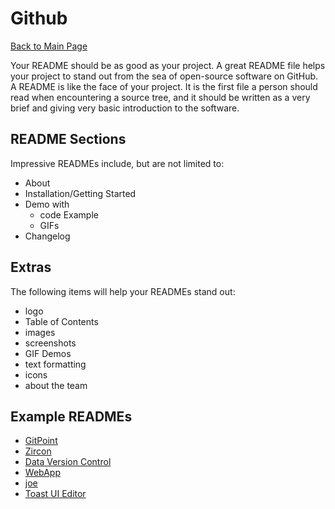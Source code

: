 # Github
[Back to Main Page](https://github.com/PdxCodeGuild/career-guide)

Your README should be as good as your project. A great README file helps your project to stand out from the sea of open-source software on GitHub.
A README is like the face of your project. It is the first file a person should read when encountering a source tree, and it should be written as a very brief and giving very basic introduction to the software.

## README Sections
Impressive READMEs include, but are not limited to:
- About
- Installation/Getting Started
- Demo with
  - code Example
  - GIFs
- Changelog

## Extras
The following items will help your READMEs stand out:
- logo
- Table of Contents
- images
- screenshots
- GIF Demos
- text formatting
- icons
- about the team

## Example READMEs
- [GitPoint](https://github.com/gitpoint/git-point#readme)
- [Zircon](https://github.com/Hexworks/zircon#readme)
- [Data Version Control](https://github.com/iterative/dvc#readme)
- [WebApp](https://github.com/iharsh234/WebApp#readme)
- [joe](https://github.com/karan/joe#readme)
- [Toast UI Editor](https://github.com/nhn/tui.editor#readme)
